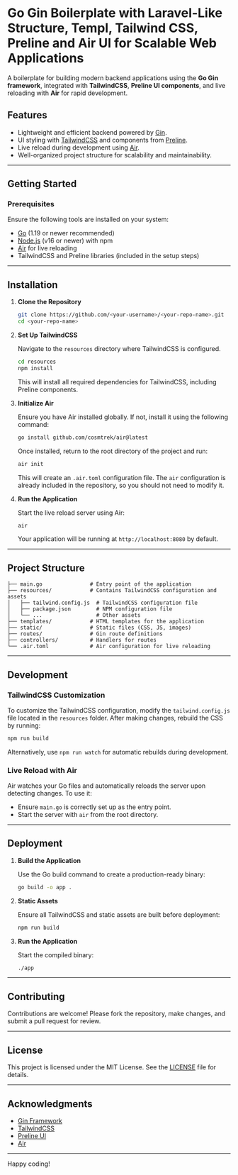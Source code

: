 # Go Gin Boilerplate with Laravel-Like Structure, Templ, Tailwind CSS, Preline and Air UI for Scalable Web Applications 

A boilerplate for building modern backend applications using the **Go Gin framework**, integrated with **TailwindCSS**, **Preline UI components**, and live reloading with **Air** for rapid development.

## Features

- Lightweight and efficient backend powered by [Gin](https://github.com/gin-gonic/gin).
- UI styling with [TailwindCSS](https://tailwindcss.com/) and components from [Preline](https://preline.io/).
- Live reload during development using [Air](https://github.com/cosmtrek/air).
- Well-organized project structure for scalability and maintainability.

---

## Getting Started

### Prerequisites

Ensure the following tools are installed on your system:

- [Go](https://golang.org/) (1.19 or newer recommended)
- [Node.js](https://nodejs.org/) (v16 or newer) with npm
- [Air](https://github.com/cosmtrek/air) for live reloading
- TailwindCSS and Preline libraries (included in the setup steps)

---

## Installation

1. **Clone the Repository**

   ```bash
   git clone https://github.com/<your-username>/<your-repo-name>.git
   cd <your-repo-name>
   ```

2. **Set Up TailwindCSS**

   Navigate to the `resources` directory where TailwindCSS is configured.

   ```bash
   cd resources
   npm install
   ```

   This will install all required dependencies for TailwindCSS, including Preline components.

3. **Initialize Air**

   Ensure you have Air installed globally. If not, install it using the following command:

   ```bash
   go install github.com/cosmtrek/air@latest
   ```

   Once installed, return to the root directory of the project and run:

   ```bash
   air init
   ```

   This will create an `.air.toml` configuration file. The `air` configuration is already included in the repository, so you should not need to modify it.

4. **Run the Application**

   Start the live reload server using Air:

   ```bash
   air
   ```

   Your application will be running at `http://localhost:8080` by default.

---

## Project Structure

```plaintext
├── main.go               # Entry point of the application
├── resources/            # Contains TailwindCSS configuration and assets
│   ├── tailwind.config.js  # TailwindCSS configuration file
│   ├── package.json        # NPM configuration file
│   └── ...                 # Other assets
├── templates/            # HTML templates for the application
├── static/               # Static files (CSS, JS, images)
├── routes/               # Gin route definitions
├── controllers/          # Handlers for routes
└── .air.toml             # Air configuration for live reloading
```

---

## Development

### TailwindCSS Customization

To customize the TailwindCSS configuration, modify the `tailwind.config.js` file located in the `resources` folder. After making changes, rebuild the CSS by running:

```bash
npm run build
```

Alternatively, use `npm run watch` for automatic rebuilds during development.

### Live Reload with Air

Air watches your Go files and automatically reloads the server upon detecting changes. To use it:

- Ensure `main.go` is correctly set up as the entry point.
- Start the server with `air` from the root directory.

---

## Deployment

1. **Build the Application**

   Use the Go build command to create a production-ready binary:

   ```bash
   go build -o app .
   ```

2. **Static Assets**

   Ensure all TailwindCSS and static assets are built before deployment:

   ```bash
   npm run build
   ```

3. **Run the Application**

   Start the compiled binary:

   ```bash
   ./app
   ```

---

## Contributing

Contributions are welcome! Please fork the repository, make changes, and submit a pull request for review.

---

## License

This project is licensed under the MIT License. See the [LICENSE](LICENSE) file for details.

---

## Acknowledgments

- [Gin Framework](https://github.com/gin-gonic/gin)
- [TailwindCSS](https://tailwindcss.com/)
- [Preline UI](https://preline.io/)
- [Air](https://github.com/cosmtrek/air)

---

Happy coding!

